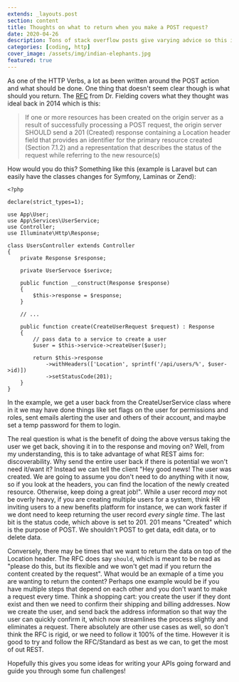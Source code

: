 ```yaml
---
extends: _layouts.post
section: content
title: Thoughts on what to return when you make a POST request?
date: 2020-04-26
description: Tons of stack overflow posts give varying advice so this is what I do when I make a POST Request in an application.
categories: [coding, http]
cover_image: /assets/img/indian-elephants.jpg
featured: true
---
```


As one of the HTTP Verbs, a lot as been written around the POST action and what should be done. One thing that doesn't seem clear though is what should you return. The [RFC](https://tools.ietf.org/html/rfc7231#page-25) from Dr. Fielding covers what they thought was ideal back in 2014 which is this:

> If one or more resources has been created on the origin server as a
   result of successfully processing a POST request, the origin server
   SHOULD send a 201 (Created) response containing a Location header
   field that provides an identifier for the primary resource created
   (Section 7.1.2) and a representation that describes the status of the
   request while referring to the new resource(s)


How would you do this? Something like this (example is Laravel but can easily have the classes changes for Symfony, Laminas or Zend): 

```
<?php 

declare(strict_types=1);

use App\User;
use App\Services\UserService;
use Controller;
use Illuminate\Http\Response;

class UsersController extends Controller
{
    private Response $response;

    private UserServoce $serivce;

    public function __construct(Response $response)
    {
        $this->response = $response;
    }

    // ...

    public function create(CreateUserRequest $request) : Response
    {
        // pass data to a service to create a user
        $user = $this->service->createUser($user);

        return $this->response
            ->withHeaders(['Location', sprintf('/api/users/%', $user->id)])
            ->setStatusCode(201);
    }
}
```

In the example, we get a user back from the CreateUserService class where in it we may have done things like set flags on the user for permissions and roles, sent emails alerting the user and others of their account, and maybe set a temp password for them to login. 

The real question is what is the benefit of doing the above versus taking the user we get back, shoving it in to the response and moving on? Well, from my understanding, this is to take advantage of what REST aims for: discoverability. Why send the entire user back if there is potential we won't need it/want it? Instead we can tell the client "Hey good news! The user was created. We are going to assume you don't need to do anything with it now, so if you look at the headers, you can find the location of the newly created resource. Otherwise, keep doing a great job!". While a user record _may_ not be overly heavy, if you are creating multiple users for a system, think HR inviting users to a new benefits platform for instance, we can work faster if we dont need to keep returning the user record _every single time_. The last bit is the status code, which above is set to 201. 201 means "Created" which is the purpose of POST. We shouldn't POST to get data, edit data, or to delete data. 

Conversely, there may be times that we want to return the data on top of the Location header. The RFC does say `should`, which is meant to be read as "please do this, but its flexible and we won't get mad if you return the content created by the request". What would be an exmaple of a time you are wanting to return the content? Perhaps one example would be if you have multiple steps that depend on each other and you don't want to make a request every time. Think a shopping cart: you create the user if they dont exist and then we need to confirm their shipping and billing addresses. Now we create the user, and send back the address information so that way the user can quickly confirm it, which now streamlines the process slightly and eliminates a request. There absolutely are other use cases as well, so don't think the RFC is rigid, or we need to follow it 100% of the time. However it is good to try and follow the RFC/Standard as best as we can, to get the most of out REST.

Hopefully this gives you some ideas for writing your APIs going forward and guide you through some fun challenges!